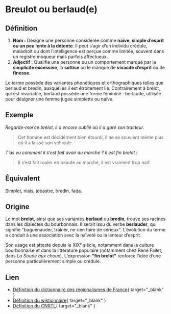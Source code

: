 # Breulot ou berlaud(e)

## Définition  

1. **Nom :** Désigne une personne considérée comme **naïve, simple d’esprit ou un peu lente à la détente**. Il peut s’agir d’un individu crédule, maladroit ou dont l’intelligence est perçue comme limitée, souvent dans un registre moqueur mais parfois affectueux.  
2. **Adjectif :** Qualifie une personne ou un comportement marqué par la **simplicité excessive**, la **sottise** ou le manque de **vivacité d’esprit** ou de **finesse**.  

Le terme possède des variantes phonétiques et orthographiques telles que berlaud et bredin, auxquelles il est étroitement lié. Contrairement à brelot, qui est invariable, berlaud possède une forme féminine : berlaude, utilisée pour désigner une femme jugée simplette ou naïve.  

## Exemple  

_Regarde-moi ce brelot, il a encore oublié où il a garé son tracteur._
> Cet homme est décidément bien étourdi, il ne se souvient même plus où il a laissé son véhicule.

_T’as vu comment il s’est fait avoir au marché ? Il est fin brelot !_
> Il s’est fait rouler en beauté au marché, il est vraiment trop naïf.

## Équivalent  

Simplet, niais, jobastre, bredin, fada.  

## Origine  

Le mot **brelot**, ainsi que ses variantes **berlaud** ou **bredin**, trouve ses racines dans les dialectes du bourbonnais. Il serait issu du verbe **berlauder**, qui signifie "baguenauder, traîner, ne rien faire de sérieux". L’évolution du terme a conduit à une association avec la naïveté ou la lenteur d’esprit.  

Son usage est attesté depuis le XIXᵉ siècle, notamment dans la culture bourbonnaise et dans la littérature populaire (notamment chez René Fallet, dans _La Soupe aux choux_). L’expression **"fin brelot"** renforce l’idée d’une personne particulièrement simple ou crédule.  

## Lien

* [Définition du dictionnaire des régionalismes de France](https://drf.4h-conseil.fr/pages/D1B0042.html){ target="_blank" }
* [Définition du wiktionnaire](https://fr.wiktionary.org/wiki/berlaud){ target="_blank" }
* [Définition du CNRTL](https://www.cnrtl.fr/definition/berlaud){ target="_blank" }
